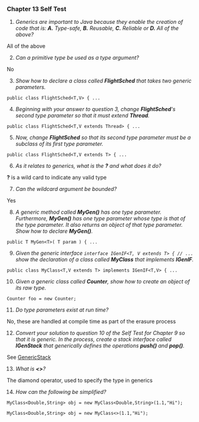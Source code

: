 ### Chapter 13 Self Test

1) _Generics are important to Java because they enable the creation of code that is: **A.** Type-safe, **B.** Reusable, **C.** Reliable or **D.** All of the above?_

All of the above

2) _Can a primitive type be used as a type argument?_

No

3) _Show how to declare a class called **FlightSched** that takes two generic parameters._

`public class FlightSched<T,V> { ...` 

4) _Beginning with your answer to question 3, change **FlightSched**'s second type parameter so that it must extend **Thread**._

`public class FlightSched<T,V extends Thread> { ...` 

5) _Now, change **FlightSched** so that its second type parameter must be a subclass of its first type parameter._

`public class FlightSched<T,V extends T> { ...` 

6) _As it relates to generics, what is the **?** and what does it do?_

**?** is a wild card to indicate any valid type

7) _Can the wildcard argument be bounded?_

Yes

8) _A generic method called **MyGen()** has one type parameter. Furthermore, **MyGen()** has one type parameter whose type is that of the type parameter. It also returns an object of that type parameter. Show how to declare **MyGen()**._

`public T MyGen<T>( T param ) { ...`

9) _Given the generic interface `interface IGenIF<T, V extends T> { // ...` show the declaration of a class called **MyClass** that implements **IGenIF**._

`public class MyClass<T,V extends T> implements IGenIF<T,V> { ...`

10) _Given a generic class called **Counter<T>**, show how to create an object of its raw type._

`Counter foo = new Counter;`

11) _Do type parameters exist at run time?_

No, these are handled at compile time as part of the erasure process

12) _Convert your solution to question 10 of the Self Test for Chapter 9 so that it is generic. In the process, create a stack interface called **IGenStack** that generically defines the operations **push()** and **pop()**._

See [GenericStack](../src/chapter13/GenericStack.java)

13) _What is **<>**?_

The diamond operator, used to specify the type in generics

14) _How can the following be simplified?_

`MyClass<Double,String> obj = new MyClass<Double,String>(1.1,"Hi");`

`MyClass<Double,String> obj = new MyClass<>(1.1,"Hi");`
